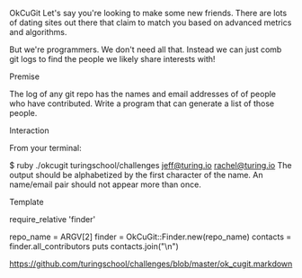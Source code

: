 OkCuGit
Let's say you're looking to make some new friends. There are lots of dating sites out there that claim to match you based on advanced metrics and algorithms.

But we're programmers. We don't need all that. Instead we can just comb git logs to find the people we likely share interests with!

Premise

The log of any git repo has the names and email addresses of of people who have contributed. Write a program that can generate a list of those people.

Interaction

From your terminal:

$ ruby ./okcugit turingschool/challenges
<Jeff Casimir> jeff@turing.io
<Rachel Warbelow> rachel@turing.io
The output should be alphabetized by the first character of the name. An name/email pair should not appear more than once.

Template

require_relative 'finder'

repo_name = ARGV[2]
finder = OkCuGit::Finder.new(repo_name)
contacts = finder.all_contributors
puts contacts.join("\n")

https://github.com/turingschool/challenges/blob/master/ok_cugit.markdown
